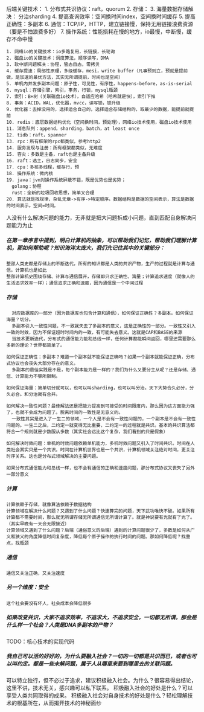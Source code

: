后端关键技术：
    1. 分布式共识协议：raft，quorum
    2. 存储：
    3.    海量数据存储解决： 分治sharding
    4.    提高查询效率：空间换时间index，空间换时间缓存
    5.    提高正确性：多副本
    6. 通信：TCP/IP，HTTP，建立链接慢，保持无用链接浪费资源（要是不怕浪费多好）
    7. 操作系统：性能损耗在慢的地方，io最慢，中断慢，缓存不命中慢   

    1. 网络io的关键技术：io多路复用，长链接，长轮询
    2. 磁盘io的关键技术：调度算法，顺序读写，DMA
    3. 软中断问题解决：协程，管态目态，零拷贝
    4. 缓存提速：局部性原理，多级缓存，mesi，write buffer（凡事预则立，预就是提前做，是加速的最优方法，其实无所谓提前，时间也是空间）
    5. 单机内并发多副本问题：原子性，可见性，有序性，happens-before，as-is-serial
    6. mysql：存储引擎，索引，事务，行锁，mysql瓶颈
    7. 索引：B+树（关联磁盘io技术），自适应哈希（哈希就是快），索引下推
    8. 事务：ACID，WAL，优化器，mvcc，读写锁，锁升级
    9. 优化器：去掉没用的，选择适合自己的，选择适合存储结构的，取最少的数据，能提前就提前
    10. redis：底层数据结构优化（空间换时间，预处理），网络io技术使用，磁盘io技术使用
    11. 消息队列：append，sharding，batch，at least once
    12. tidb：raft，spanner
    13. rpc：所有框架的rpc都类似，参考http2
    14. 服务发现与注册：所有框架都类似，无难度
    15. 容灾：多数是主备，raft也是主备升级
    16. raft：选主，日志同步，安全
    17. cpu：多核多线程，缓存行，预
    18. 操作系统：微内核
    19. java：jvm对操作系统屏蔽不错，既是优势也是劣势；
      golang：协程
      rust：全新的垃圾回收思想，简单又合理
    20. 算法就是找规律，杂乱无章->有序->特定顺序。数据结构是数据的空间表示，算法是数据的时间表示。空间=时间。
    


人没有什么解决问题的能力，无非就是把大问题拆成小问题，直到匹配自身解决问题能力为止








##### 在第一章序言中提到，明白计算机的抽象，可以帮助我们记忆，帮助我们理解计算机，那如何帮助呢？知识海洋太庞大，我们先记住其中的关键部分：
    整部人类史都是存储上的不断迭代，所有的知识都是人类的共识产物，生产的过程就是计算与通信。计算机也是如此
    整部计算机史围绕存储、计算与通信展开，存储即只求正确性、海量；计算追求速度（就像人的生活追求效率一样）；通信追求正确和速度，因为通信是一个中间过程
    
##### 存储 
      对应数据库的一部分（因为数据库也包含计算和通信），如何保证正确性？多副本。如何保证海量？切分。
      多副本引入一致性问题，不一致就失去了多副本的意义，这是正确性的一部分。一致性又引入一致的时效，因为不保证超时时间内的一致，有可能失去意义。这就是CAP和BASE的来源
      当技术更新迭代，分布式的通信能力能和总线一样，任何计算都能瞬间返回，哪里还需要那么多新的理论？世界都简单了。
      
    如何保证正确性：多副本？难道一个副本就不能保证正确吗？如果一个副本就能保证正确，分布式协议也会丧失大部分存在的意义。
      多副本的最佳实践是不是，每个副本能力是一样的？我们为什么又要分主从呢？还是存储、通信、计算能力不够所限制。
      
    如何保证海量：简单切分就可以，也可以叫sharding，也可以叫分治。天下大势合久必分，分久必合。和分治就有合并。
    
    如何解决一致性问题？最佳解法还是把能力提高到可接受的时间限度内，那么因为这方面能力强了，也就不会成为问题了。脱离时间的一致性是无意义的。
      一致性其实是进入了一生二的领域，一个人是不会有一致性问题的，一个副本是不会有一致性问题的。一生二之后，二约定一就变得无比重要，二约定一的过程就是共识。基本的共识算法都符合一个规则就是少数服从多数（其实社会远比这个复杂，我们看到的只是假象）
      
    如何解决时效问题：单机的时效问题依赖单机能力，多机时效问题又引入了时间共识。时间在人类社会其实只是一个共识。时间在计算机世界也是一个共识，计算机领域关注绝对时间，更关注时序关系。这也是分布式领域解决的主要问题。  
      
    如果分布式通信能力和总线一样，也不会有通信的正确和速度问题，那分布式协议又丧失了另外一部分意义
    
##### 计算
    计算依赖于存储，就像算法依赖于数据结构
    计算领域在解决什么问题？又遇到了什么问题？快速算完的问题，天下武功唯快不破。如果所有计算都不需要时间，那么就无所谓存储无所谓通信无所谓计算了。就是神说要有光就有了光了。（其实早晚有一天会无限接近）
    计算领域又遇到了什么问题？后端（通俗意义的后端）遇到的计算问题很少了，多数是如何从广义和狭义的角度降低时间复杂度，降低每个原子操作的执行时间的问题。那如何降低呢？找重点，找瓶颈
    
##### 通信
    通信又关注正确，又关注速度
    
##### 另一个维度：安全
    这个社会要没有坏人，社会成本会降低很多
    
##### 如果改变共识，大家不追求效率，不追求大，不追求安全，一切都无所谓。那会是什么样一个社会？人类是DNA多副本的产物？    

TODO：核心技术的实现代码

##### 我自己可以活的好好的，为什么要融入社会？一切的一切都是共识而已，或者也可以叫约定。都是一些未解问题，属于人从哪里来要到哪里去的关联问题。
  可以特立独行，但不必过于追求，建议积极融入社会。为什么？很容易得出结论，这里不讲，技术无关，感兴趣可以私下联系。
  积极融入社会的好处是什么？可以享受人类共同取得的成果。
  积极融入社会对自身技术的好处是什么？轻松理解技术的根基所在，从而揭开技术的神秘面纱


